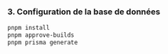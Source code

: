 ### 3. Configuration de la base de données
```bash
pnpm install 
pnpm approve-builds 
pnpm prisma generate 
```